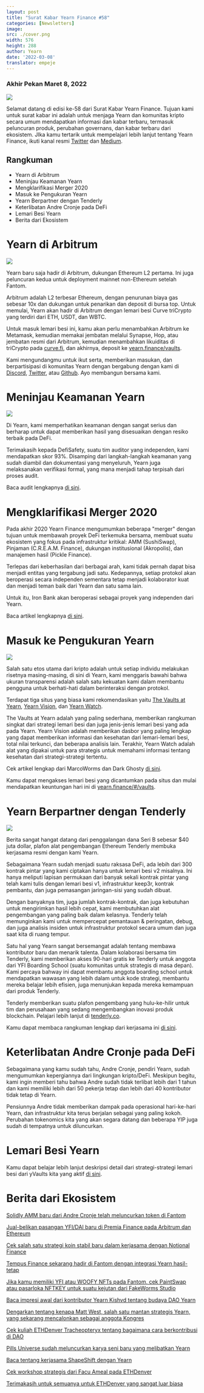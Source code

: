 ```yaml
---
layout: post
title: "Surat Kabar Yearn Finance #58"
categories: [Newsletters]
image:
src: ./cover.png
width: 576
height: 288
author: Yearn
date: '2022-03-08'
translator: empeje
---
```


### Akhir Pekan Maret 8, 2022

![](./image1.png?w=1456&h=733)

Selamat datang di edisi ke-58 dari Surat Kabar Yearn Finance. Tujuan kami untuk surat kabar ini adalah untuk menjaga Yearn dan komunitas kripto secara umum mendapatkan informasi dan kabar terbaru, termasuk peluncuran produk, perubahan governans, dan kabar terbaru dari ekosistem. JIka kamu tertarik untuk mempelajari lebih lanjut tentang Yearn Finance, ikuti kanal resmi [Twitter](https://twitter.com/iearnfinance) dan [Medium](https://medium.com/iearn).


## Rangkuman

- Yearn di Arbitrum
- Meninjau Keamanan Yearn
- Mengklarifikasi Merger 2020
- Masuk ke Pengukuran Yearn
- Yearn Berpartner dengan Tenderly
- Keterlibatan Andre Cronje pada DeFi
- Lemari Besi Yearn
- Berita dari Ekosistem

# Yearn di Arbitrum

![](./image2.jpg?w=1000&h=1000)

Yearn baru saja hadir di Arbitrum, dukungan Ethereum L2 pertama. Ini juga peluncuran kedua untuk deployment mainnet non-Ethereum setelah Fantom.

Arbitrum adalah L2 terbesar Ethereum, dengan penurunan biaya gas sebesar 10x dan dukungan untuk penarikan dan deposit di bursa top. Untuk memulai, Yearn akan hadir di Arbitrum dengan lemari besi Curve triCrypto yang terdiri dari ETH, USDT, dan WBTC.

Untuk masuk lemari besi ini, kamu akan perlu menambahkan Arbitrum ke Metamask, kemudian memakai jembatan melalui Synapse, Hop, atau jembatan resmi dari Arbitrum, kemudian menambahkan likuiditas di triCrypto pada [curve.fi](https://arbitrum.curve.fi/), dan akhirnya, deposit ke [yearn.finance/vaults](http://yearn.finance/vaults).

Kami mengundangmu untuk ikut serta, memberikan masukan, dan berpartisipasi di komunitas Yearn dengan bergabung dengan kami di [Discord](https://discord.gg/8rF374XkXy), [Twitter](http://twitter.com/iearnfinance), atau [Github](http://github.com/yearn). Ayo membangun bersama kami.

# Meninjau Keamanan Yearn

![](./image3.jpg?w=1000&h=563)

Di Yearn, kami memperhatikan keamanan dengan sangat serius dan berharap untuk dapat memberikan hasil yang disesuaikan dengan resiko terbaik pada DeFi.

Terimakasih kepada DefiSafety, suatu tim auditor yang independen, kami mendapatkan skor 93%. Disamping dari langkah-langkah keamanan yang sudah diambil dan dokumentasi yang menyeluruh, Yearn juga melaksanakan verifikasi formal, yang mana menjadi tahap terpisah dari proses audit.

Baca audit lengkapnya [di sini](https://www.defisafety.com/pqrs/354).

# Mengklarifikasi Merger 2020

Pada akhir 2020 Yearn Finance mengumumkan beberapa "merger" dengan tujuan untuk membawah proyek DeFi terkemuka bersama, membuat suatu ekosistem yang fokus pada infrastruktur kritikal: AMM (SushiSwap), Pinjaman (C.R.E.A.M. Finance), dukungan institusional (Akropolis), dan manajemen hasil (Pickle Finance).

Terlepas dari keberhasilan dari berbagai arah, kami tidak pernah dapat bisa menjadi entitas yang tergabung jadi satu. Kedepannya, setiap protokol akan beroperasi secara independen sementara tetap menjadi kolaborator kuat dan menjadi teman baik dari Yearn dan satu sama lain.

Untuk itu, Iron Bank akan beroperasi sebagai proyek yang independen dari Yearn.


Baca artikel lengkapnya [di sini](https://medium.com/iearn/clarifying-2020-mergers-an-independent-iron-bank-a6f8f3f4c25e).

# Masuk ke Pengukuran Yearn

![](./image4.png?w=1400&h=625)

Salah satu etos utama dari kripto adalah untuk setiap individu melakukan risetnya masing-masing, di sini di Yearn, kami menggaris bawahi bahwa ukuran transparensi adalah salah satu kekuatan kami dalam membantu pengguna untuk berhati-hati dalam berinteraksi dengan protokol.

Terdapat tiga situs yang biasa kami rekomendasikan yaitu [The Vaults at Yearn](https://vaults.yearn.finance/), [Yearn Vision](https://yearn.vision/), dan [Yearn Watch](https://yearn.watch/).

The Vaults at Yearn adalah yang paling sederhana, memberikan rangkuman singkat dari strategi lemari besi dan juga jenis-jenis lemari besi yang ada pada Yearn. Yearn Vision adalah memberikan dasbor yang paling lengkap yang dapat memberikan informasi dan kesehatan dari lemari-lemari besi, total nilai terkunci, dan beberapa analisis lain. Terakhir, Yearn Watch adalah alat yang dipakai untuk para strategis untuk memahami informasi tentang kesehatan dari strategi-strategi tertentu.

Cek artikel lengkap dari MarcoWorms dan Dark Ghosty [di sini](https://medium.com/iearn/diving-into-yearn-metrics-8c3fb0520927).

Kamu dapat mengakses lemari besi yang dicantumkan pada situs dan mulai mendapatkan keuntungan hari ini di [yearn.finance/#/vaults](https://yearn.finance/#/vaults).

# Yearn Berpartner dengan Tenderly

![](./image5.png?w=1400&h=670)

Berita sangat hangat datang dari penggalangan dana Seri B sebesar $40 juta dollar, plafon alat pengembangan Ethereum Tenderly membuka kerjasama resmi dengan kami Yearn.

Sebagaimana Yearn sudah menjadi suatu raksasa DeFi, ada lebih dari 300 kontrak pintar yang kami ciptakan hanya untuk lemari besi v2 misalnya. Ini hanya meliputi lapisan permukaan dari banyak sekali kontrak pintar yang telah kami tulis dengan lemari besi v1, infrastruktur keep3r, kontrak pembantu, dan juga pemasangan jaringan-sisi yang sudah dibuat.

Dengan banyaknya tim, juga jumlah kontrak-kontrak, dan juga kebutuhan untuk mengirimkan hasil lebih cepat, kami membutuhkan alat pengembangan yang paling baik dalam kelasnya. Tenderly telah memunginkan kami untuk mempercepat pemantauan & peringatan, debug, dan juga analisis insiden untuk infrastruktur protokol secara umum dan juga saat kita di ruang tempur.

Satu hal yang Yearn sangat bersemangat adalah tentang membawa kontributor baru dan menarik talenta. Dalam kolaborasi bersama tim Tenderly, kami memberikan akses 90-hari gratis ke Tenderly untuk anggota dari YFI Boarding School (suatu komunitas untuk strategis di masa depan). Kami percaya bahway ini dapat membantu anggota boarding school untuk mendapatkan wawasan yang lebih dalam untuk kode strategi, membantu mereka belajar lebih efisien, juga menunjukan kepada mereka kemampuan dari produk Tenderly.

Tenderly memberikan suatu plafon pengembang yang hulu-ke-hilir untuk tim dan perusahaan yang sedang mengembangkan inovasi produk blockchain. Pelajari lebih lanjut di [tenderly.co](https://tenderly.co/).

Kamu dapat membaca rangkuman lengkap dari kerjasama ini [di sini](https://medium.com/iearn/yearn-finance-partners-with-tenderly-to-supercharge-development-debugging-incident-analysis-6489260298a5).

# Keterlibatan Andre Cronje pada DeFi

Sebagaimana yang kamu sudah tahu, Andre Cronje, pendiri Yearn, sudah mengumumkan kepergiannya dari lingkungan kripto/DeFi. Meskipun begitu, kami ingin memberi tahu bahwa Andre sudah tidak terlibat lebih dari 1 tahun dan kami memiliki lebih dari 50 pekerja tetap dan lebih dari 40 kontributor tidak tetap di Yearn.

Pensiunnya Andre tidak memberikan dampak pada operasional hari-ke-hari Yearn, dan infrastruktur kita terus berjalan sebagai yang paling kokoh. Perubahan tokenomics kita yang akan segara datang dan beberapa YIP juga sudah di tempatnya untuk diluncurkan.


# Lemari Besi Yearn

Kamu dapat belajar lebih lanjut deskripsi detail dari strategi-strategi lemari besi dari yVaults kita yang aktif [di sini](https://medium.com/yearn-state-of-the-vaults/the-vaults-at-yearn-9237905ffed3).


# Berita dari Ekosistem

[Solidly AMM baru dari Andre Cronje telah meluncurkan token di Fantom](https://solidly.exchange/)

[Jual-belikan pasangan YFI/DAI baru di Premia Finance pada Arbitrum dan Ethereum](https://twitter.com/PremiaFinance/status/1497313221123837959)

[Cek salah satu strategi koin stabil baru dalam kerjasama dengan Notional Finance](https://twitter.com/teddywoodward/status/1497229571799801865)

[Tempus Finance sekarang hadir di Fantom dengan integrasi Yearn hasil-tetap](https://twitter.com/TempusFinance/status/1495747382285377538)

[Jika kamu memiliki YFI atau WOOFY NFTs pada Fantom, cek PaintSwap atau pasarloka NFTKEY untuk suatu kejutan dari FakeWorms Studio](https://twitter.com/MarcoWorms/status/1497601119220076544)

[Baca impresi awal dari kontributor Yearn Kishvd tentang budaya DAO Yearn](https://kishvd.medium.com/my-first-impressions-of-being-a-contributor-at-yearn-e154743b9cd5)

[Dengarkan tentang kenapa Matt West, salah satu mantan strategis Yearn, yang sekarang mencalonkan sebagai anggota Kongres](https://twitter.com/DeFi_Dad/status/1496568281070776321?s=20&t=FA6P4ib_P1NZz_lmoXxvSw)

[Cek kuliah ETHDenver Tracheopteryx tentang bagaimana cara berkontribusi di DAO](https://youtu.be/anDAtWrhDnE)

[Pills Universe sudah meluncurkan karya seni baru yang melibatkan Yearn](https://twitter.com/pillsuniverse/status/1494343761022918658)

[Baca tentang kerjasama ShapeShift dengan Yearn](https://medium.com/@ShapeShift.com/what-is-yearn-shapeshifts-partnership-with-yearn-finance-a94985af1b09)

[Cek workshop strategis dari Facu Ameal pada ETHDenver](https://www.youtube.com/watch?v=6og7NV7lzUk&feature=youtu.be)

[Terimakasih untuk semuanya untuk ETHDenver yang sangat luar biasa](https://twitter.com/iearnfinance/status/1496568330546782208?s=20&t=FA6P4ib_P1NZz_lmoXxvSw)

